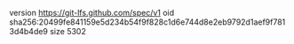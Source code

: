 version https://git-lfs.github.com/spec/v1
oid sha256:20499fe841159e5d234b54f9f828c1d6e744d8e2eb9792d1aef9f7813d4b4de9
size 5302
